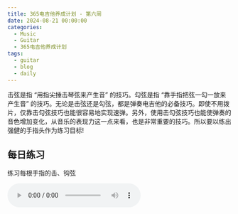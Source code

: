 ```yaml
---
title: 365电吉他养成计划 - 第六周
date: 2024-08-21 00:00:00
categories:
  - Music
  - Guitar
  - 365电吉他养成计划
tags:
  - guitar
  - blog
  - daily
---
```


击弦是指 “用指尖捶击琴弦来产生音” 的技巧。勾弦是指 “靠手指把弦一勾一放来产生音” 的技巧。无论是击弦还是勾弦，都是弹奏电吉他的必备技巧。即使不用拨片，仅靠击勾弦技巧也能很容易地实现速弹。另外，使用击勾弦技巧也能使弹奏的音色增加变化，从音乐的表现力这一点来看，也是非常重要的技巧。所以要以练出强健的手指头作为练习目标!

<!-- more -->

## 每日练习

练习每根手指的击、钩弦

<audio controls src="/guitar/daily-6.mp3" />

## 周一

在 ⑥ 弦至 ③ 弦之间移动，练习各手指的击、勾弦

<audio controls src="/guitar/2024-08-19.mp3" />

## 周二

连续使用击勾弦技巧

<audio controls src="/guitar/2024-08-20.mp3" />

## 周三

击勾弦技巧的强化乐句

<audio controls src="/guitar/2024-08-21.mp3" />

## 周四

在 ① 弦上进行大跨度的击勾弦

<audio controls src="/guitar/2024-08-22.mp3" />

> 在 Hard Rock 风格的吉他 solo 中，很实用且出现频率很高的形式。

## 周五

在一根弦上弹奏三连音的速弹常用套路

<audio controls src="/guitar/2024-08-23.mp3" />

## 周六

完全不使用拨片弹奏的左手击、勾弦的强化乐句。

> TODO
